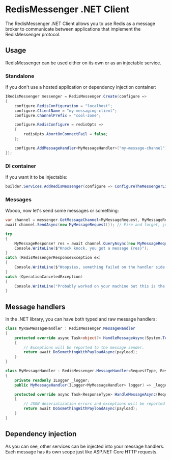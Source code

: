 # RedisMessenger .NET Client

The RedisMessenger .NET Client allows you to use Redis as a message broker to communicate between applications that implement the RedisMessenger protocol.

## Usage

RedisMessenger can be used either on its own or as an injectable service.

### Standalone

If you don't use a hosted application or dependency injection container:

```csharp
IRedisMessenger messenger = RedisMessenger.Create(configure =>
{
    configure.RedisConfiguration = "localhost";
    configure.ClientName = "my-messaging-client";
    configure.ChannelPrefix = "cool-zone";

    configure.RedisConfigure = redisOpts =>
    {
        redisOpts.AbortOnConnectFail = false;
    };

    configure.AddMessageHandler<MyMessageHandler>("my-message-channel");
});
```

### DI container

If you want it to be injectable:

```csharp
builder.Services.AddRedisMessenger(configure => ConfigureTheMessengerLikeAbove(configure));
```

### Messages

Woooo, now let's send some messages or something:

```csharp
var channel = messenger.GetMessageChannel<MyMessageRequest, MyMessageResponse>("my-message-channel");
await channel.SendAsync(new MyMessageRequest()); // Fire and forget, just like walking away from an explosion

try
{
    MyMessageResponse? res = await channel.QueryAsync(new MyMessageRequest());
    Console.WriteLine($"Knock knock, you got a message {res}");
}
catch (RedisMessengerResponseException ex)
{
    Console.WriteLine($"Woopsies, something failed on the handler side :( {ex.Message}");
}
catch (OperationCanceledException)
{
    Console.WriteLine("Probably worked on your machine but this is the cloud");
}
```

## Message handlers

In the .NET library, you can have both typed and raw message handlers:

```csharp
class MyRawMessageHandler : RedisMessenger.MessageHandler
{
    protected override async Task<object?> HandleMessageAsync(System.Text.Json.JsonElement? payload)
    {
        // Exceptions will be reported to the message sender.
        return await DoSomethingWithPayloadAsync(payload);
    }
}

class MyMessageHandler : RedisMessenger.MessageHandler<RequestType, ResponseType>
{
    private readonly ILogger _logger;
    public MyMessageHandler(ILogger<MyMessageHandler> logger) => _logger = logger;

    protected override async Task<ResponseType> HandleMessageAsync(RequestType? payload)
    {
        // JSON deserialization errors and exceptions will be reported to the message sender.
        return await DoSomethingWithPayloadAsync(payload);
    }
}
```

## Dependency injection

As you can see, other services can be injected into your message handlers. Each message has its own scope just like ASP.NET Core HTTP requests.
